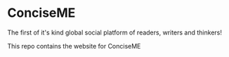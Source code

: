 # ConciseME

The first of it's kind global social platform of readers, writers and thinkers!

This repo contains the website for ConciseME
